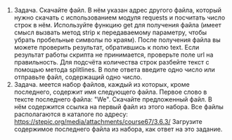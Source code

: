 1) Задача.
Скачайте файл. В нём указан адрес другого файла, который нужно скачать с использованием модуля requests и посчитать число строк в нём.
Используйте функцию get для получения файла (имеет смысл вызвать метод strip к передаваемому параметру, чтобы убрать пробельные символы по краям).
После получения файла вы можете проверить результат, обратившись к полю text. Если результат работы скрипта не принимается, проверьте поле url на правильность. Для подсчёта количества строк разбейте текст с помощью метода splitlines.
В поле ответа введите одно число или отправьте файл, содержащий одно число.
2) Задача.
меется набор файлов, каждый из которых, кроме последнего, содержит имя следующего файла.
Первое слово в тексте последнего файла: "We".
Скачайте предложенный файл. В нём содержится ссылка на первый файл из этого набора.
Все файлы располагаются в каталоге по адресу:
https://stepic.org/media/attachments/course67/3.6.3/
Загрузите содержимое ﻿последнего файла из набора, как ответ на это задание.
